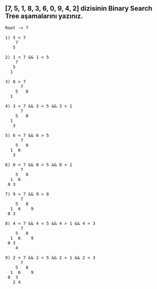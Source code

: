 ## [7, 5, 1, 8, 3, 6, 0, 9, 4, 2] dizisinin Binary Search Tree aşamalarını yazınız.
<pre>
Root -> 7

1) 5 < 7
    7
   5

2) 1 < 7 && 1 < 5
    7
   5
  1

3) 8 > 7
      7
    5   8
  1

4) 3 < 7 && 3 < 5 && 3 > 1
      7
    5   8
  1
   3

5) 6 < 7 && 6 > 5
      7
    5   8
  1  6
   3

6) 0 < 7 && 0 < 5 && 0 < 1
      7
    5   8
  1  6
 0 3

7) 9 > 7 && 9 > 8
      7
    5   8
  1  6    9
 0 3

8) 4 < 7 && 4 < 5 && 4 > 1 && 4 > 3
      7
    5   8
  1  6    9
 0 3
    4

9) 2 < 7 && 2 < 5 && 2 > 1 && 2 < 3
      7
    5   8
  1  6    9
 0  3
   2 4
</pre>
